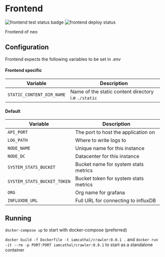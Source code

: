 # Frontend

![frontend test status badge](https://github.com/IamCathal/neo/actions/workflows/buildFrontEnd.yml/badge.svg)   ![frontend deploy status](https://github.com/IamCathal/neo/actions/workflows/deployFrontend.yml/badge.svg) 

Frontend of neo

## Configuration

Frontend expects the following variables to be set in .env

#### Frontend specific

| Variable     | Description |
| ----------- | ----------- |
| `STATIC_CONTENT_DIR_NAME`      | Name of the static content directory i.e `./static`     |


#### Default

| Variable     | Description |
| ----------- | ----------- |
| `API_PORT`      | The port to host the application on       |
| `LOG_PATH`   | Where to write logs to        |
| `NODE_NAME`   | Unique name for this instance      |
| `NODE_DC`   | Datacenter for this instance        |
| `SYSTEM_STATS_BUCKET`   | Bucket name for system stats metrics        |
| `SYSTEM_STATS_BUCKET_TOKEN`   | Bucket token for system stats metrics        |
| `ORG`   | Org name for grafana        |
| `INFLUXDB_URL`   | Full URL for connecting to influxDB        |

## Running 

`docker-compose up` to start with docker-compose (preferred)

`docker build -f Dockerfile -t iamcathal/crawler:0.0.1 .` and `docker run -it --rm -p PORT:PORT iamcathal/crawler:0.0.1` to start as a standalone container